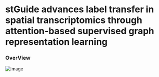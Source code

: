 # stGuide advances label transfer in spatial transcriptomics through attention-based supervised graph representation learning
### OverView
![image](https://github.com/user-attachments/assets/766cd3c9-c275-4143-97ea-3955e15ef84a)

